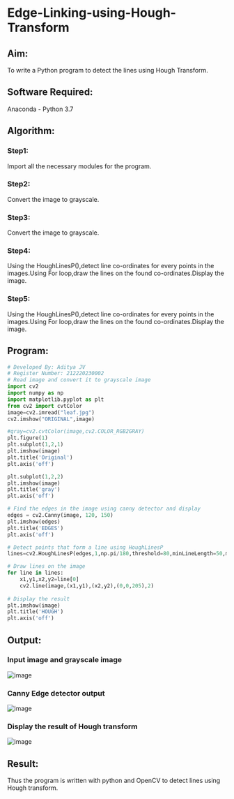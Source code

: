 # Edge-Linking-using-Hough-Transform
## Aim:
To write a Python program to detect the lines using Hough Transform.

## Software Required:
Anaconda - Python 3.7

## Algorithm:
### Step1:
Import all the necessary modules for the program.

### Step2:
Convert the image to grayscale.

### Step3:
Convert the image to grayscale.

### Step4:
Using the HoughLinesP(),detect line co-ordinates for every points in the images.Using For loop,draw the lines on the found co-ordinates.Display the image.

### Step5:
Using the HoughLinesP(),detect line co-ordinates for every points in the images.Using For loop,draw the lines on the found co-ordinates.Display the image.

## Program:
```Python
# Developed By: Aditya JV
# Register Number: 212220230002
# Read image and convert it to grayscale image
import cv2
import numpy as np
import matplotlib.pyplot as plt
from cv2 import cvtColor
image=cv2.imread("leaf.jpg")
cv2.imshow("ORIGINAL",image)

#gray=cv2.cvtColor(image,cv2.COLOR_RGB2GRAY)
plt.figure(1)
plt.subplot(1,2,1)
plt.imshow(image)
plt.title('Original')
plt.axis('off')

plt.subplot(1,2,2)
plt.imshow(image)
plt.title('gray')
plt.axis('off')

# Find the edges in the image using canny detector and display
edges = cv2.Canny(image, 120, 150)
plt.imshow(edges)
plt.title('EDGES')
plt.axis('off')

# Detect points that form a line using HoughLinesP
lines=cv2.HoughLinesP(edges,1,np.pi/180,threshold=80,minLineLength=50,maxLineGap=250)

# Draw lines on the image
for line in lines:
    x1,y1,x2,y2=line[0]
    cv2.line(image,(x1,y1),(x2,y2),(0,0,205),2)
    
# Display the result
plt.imshow(image)
plt.title('HOUGH')
plt.axis('off')
```
## Output:
### Input image and grayscale image
![image](https://user-images.githubusercontent.com/75235386/170620603-a7e81a39-83e3-4328-a168-1d65199b9fd3.png)

### Canny Edge detector output
![image](https://user-images.githubusercontent.com/75235386/170620637-d3e46ef1-c43b-4a63-b7f9-49c74b64d545.png)

### Display the result of Hough transform
![image](https://user-images.githubusercontent.com/75235386/170620557-b00bd7b6-06f7-4380-9693-6e932c6bb400.png)

## Result:
Thus the program is written with python and OpenCV to detect lines using Hough transform. 
